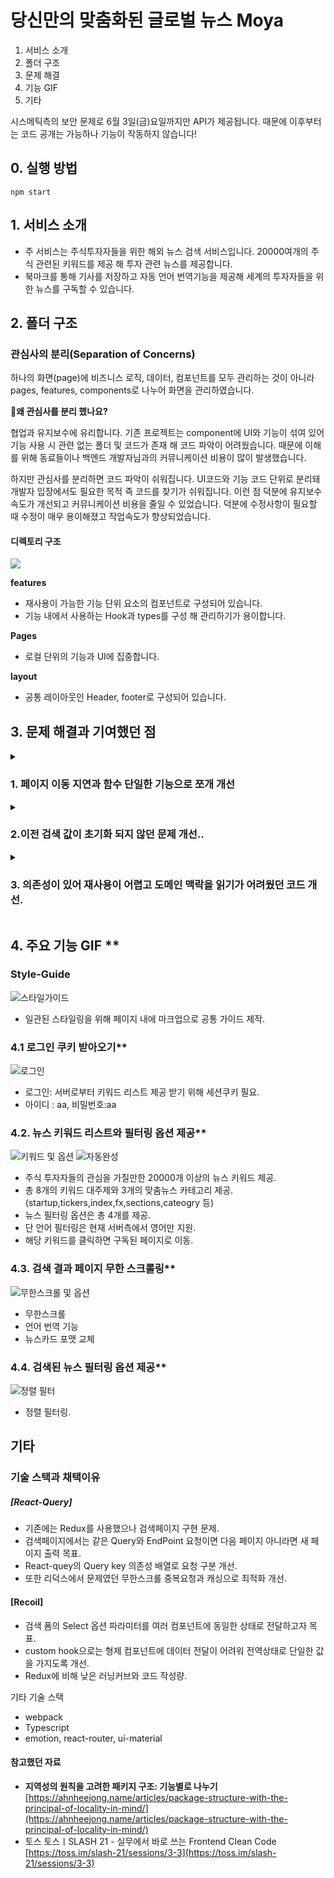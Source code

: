 # 당신만의 맞춤화된 글로벌 뉴스 Moya 

1. 서비스 소개
2. 폴더 구조
3. 문제 해결 
4. 기능 GIF
5. 기타 

시스메틱측의 보안 문제로 6월 3일(금)요일까지만 API가 제공됩니다. 때문에 이후부터는 코드 공개는 가능하나 기능이 작동하지 않습니다!

## 0. 실행 방법

```
npm start
```

## **1. 서비스 소개**

- 주 서비스는 주식투자자들을 위한 해외 뉴스 검색 서비스입니다. 20000여개의 주식 관련된 키워드를 제공 해 투자 관련 뉴스를 제공합니다.
- 북마크를 통해 기사를 저장하고 자동 언어 번역기능을 제공해 세계의 투자자들을 위한 뉴스를 구독할 수 있습니다.


## 2. 폴더 구조

### 관심사의 분리(Separation of Concerns)

하나의 화면(page)에 비즈니스 로직, 데이터, 컴포넌트를 모두 관리하는 것이 아니라 pages, features, components로 나누어 화면을 관리하였습니다.

**👏왜 관심사를 분리 했나요?**

협업과 유지보수에 유리합니다. 기존 프로젝트는 component에 UI와 기능이 섞여 있어 기능 사용 시 관련 없는 폴더 및 코드가 존재 해 코드 파악이 어려웠습니다. 때문에 이해를 위해 동료들이나 백엔드 개발자님과의 커뮤니케이션 비용이 많이 발생했습니다. 

하지만 관심사를 분리하면 코드 파악이 쉬워집니다. UI코드와 기능 코드 단위로 분리돼 개발자 입장에서도 필요한 목적 즉 코드를 찾기가 쉬워집니다. 이런 점 덕분에 유지보수 속도가 개선되고 커뮤니케이션 비용을 줄일 수 있었습니다.
덕분에 수정사항이 필요할 때 수정이 매우 용이해졌고 작업속도가 향상되었습니다.

#### 디렉토리 구조

![](https://velog.velcdn.com/images/gn753/post/2163c04c-8a2c-4b8e-b510-1eadbe9bfce3/image.jpg)


**features**

- 재사용이 가능한 기능 단위 요소의 컴포넌트로 구성되어 있습니다.
- 기능 내에서 사용하는 Hook과 types를 구성 해 관리하기가 용이합니다.

**Pages**

- 로컬 단위의 기능과 UI에 집중합니다.

**layout**

- 공통 레이아웃인 Header, footer로 구성되어 있습니다.


## 3. 문제 해결과 기여했던 점

<details>
 <summary><h3>1. 페이지 이동 지연과 함수 단일한 기능으로 쪼개 개선</h3></summary>
<div markdown="1">


메인 페이지(Home)에 있는 검색 폼에서 뉴스를 검색 하면 뉴스 페이지로 이동이 2초 정도 지연돠는 현상이 발생했던 문제를 검색 요청 시 즉시 이동하도록 개선했습니다.  

지연의 원인이 무엇일까 궁금해 끈질기게 코드를 파악 했습니다. 결과 주소 표시줄의 URL이 2초정도 변동이 없다는 점과 데이터 응답이 성공할 경우만 페이지가 이동하도록 설계 된 것이 원인<이었습니다. 당연히 데이터 요청은 서버에서 받아오는 작업이므로 시간이 걸리기 때문에 느릴 수 밖에 없었습니다. 

저는 이 문제를 함수를 세분화 하고 역할을 바꿔 문제를 개선했습니다. 검색 폼에서는 useGotoNewsPage라는 커스텀 훅을 만들어 URL 쿼리문으로 페이지 이동만을 해주는 역할을 담당합니다. 키워드에 대한 실제 서버에 검색 요청은 뉴스를 보여주는 페이지 NewsPage에서 하도록 햇습니다. 결과 함수의 역할이 세분화되었기 때문에 재사용성이 증가했고 기능 단위로 파악이 쉬워져 수정이 용이해졌습니다.

</div>
</details>

<details>
 <summary><h3>2.이전 검색 값이 초기화 되지 않던 문제 개선..</h3></summary>
<div markdown="1">

검색 폼에서 뉴스 검색 후 새로운 키워드나 필터링으로 다시 검색 시 이전 뉴스 기사들이 남아 함께 렌더링 되던 문제가 있었습니다. 

원인은 뉴스 데이터를 담은 저장소가 지역이 아닌 전역이었다는 점입니다. 때문에 다음 페이지를 요구하는 경우가 아닌 경우에는 이를 매번 초기화 해야했습니다. 

또한 초기화를 위해서 nextPageToken을 제외한 검색에 필요한 나머지 파라미터를 감지 하는 상태 관리가 필요했습니다. 

React-Query를 도입해서 QueryKey라는 기능으로 검색 파라미터를 관리 해 이전 뉴스 기사들이 보이는 것을 해결했습니다. 이는 React-Query가 Key를 기반으로 요청을 관리하고 캐싱 데이터에 접근하기 때문입니다.

**🤦‍♀️Redux를 사용하지 않은 이유**

- Redux로 새 데이터를 보이게 구현한다면 검색 시 매번 데이터를 리셋하는 방법이 있습니다.
1. 다만 매번 리셋한다면 모야의 서비스를 고려할 때 검색했던 불필요하게 API를 반복 요청한다 느꼈습니다.
2. 검색 뉴스 플랫폼이며 탭을 추가 해 여러 뉴스를 반복적으로 볼 수 있는 서비스라는 점을 고려한다면 **캐싱을 활용해 API 호출을 최소화하는 React-Query가 더 적합하다 생각했습니다.**

</div>
</details>

<details>
 <summary><h3>3. 의존성이 있어 재사용이 어렵고 도메인 맥락을 읽기가 어려웠던 코드 개선.</h3></summary>
<div markdown="1">
<img src="https://velog.velcdn.com/images/gn753/post/81c2e313-df9c-47a9-bb78-aaa097cc38be/image.jpg" height="600px" width="100%">

복수의 기능이 있고 여러 컴포넌트에 의존성이 있는 코드를 단일한 기능 및 네이밍 맥락에 맞게 개선했습니다. 프로젝트 회고 후 네이밍과 그 안의 코드의 일관성의 중요성을 인식했습니다. Home Container 컴포넌트안에 Search 컴포넌트의 비즈니스 로직이 존재 해 Search와 keyword 양 컴포넌트가 HomeContaner 컴포넌트에 의존성이 생겼습니다. 

Home안에 분명 검색바 컴포넌트가 존재하는 것은 맞지만  

이로 인해 재사용성의 문제도 생겼고 Home과 Search 컴포넌트에 헷갈리는 경우도 존재했습니다. Search와 관련된 코드들만 분리 해 코드 맥락을 개선해서 유지보수가 용이해졌고 재사용성이 개선되었습니다.

[문제]

- Container 컴포넌트안에 Search와 Keyword가 섞여 있어 둘의 컴포넌트 재사용이 어려운 점.
- useSearch hook과 IntroUI 등 여러 기능을 가진 코드가 뒤섞여 맥락을 파악하기 어려움.
- Serach와 관련 없는 UI 컴포넌트의 의존성이 원인.

[개선]

- 가장 신경을 쓴 건 코드의 맥락을 단일한 흐름으로 설계해 읽기 좋은 코드로 만드는 것이었습니다.
- Search와 관련된 코드들만 분리 해 코드 맥락을 개선해서 유지보수가 용이해졌고 재사용성이 개선되었습니다.

</div>
</details>




## 4. 주요 기능 GIF ** 
 

### Style-Guide
![스타일가이드](https://user-images.githubusercontent.com/71584114/170329399-73d2279b-3b5b-4f15-9716-b0b8313394dc.PNG)
- 일관된 스타일링을 위해 페이지 내에 마크업으로 공통 가이드 제작.

### 4.1 로그인 쿠키 받아오기**

![로그인](https://user-images.githubusercontent.com/71584114/169321283-439c35a7-64da-4bb6-9011-77f9a3c918ed.gif)


- 로그인: 서버로부터 키워드 리스트 제공 받기 위해 세션쿠키 필요.
- 아이디 : aa, 비밀번호:aa

### 4.2. 뉴스 키워드 리스트와 필터링 옵션 제공**

![키워드 및 옵션](https://user-images.githubusercontent.com/71584114/169321379-780dda8e-8c78-40df-9164-b698089a4bf5.gif)
![자동완성](https://user-images.githubusercontent.com/71584114/170327814-dc8a79a7-e030-4be3-8463-0c60ebb00fca.gif)


- 주식 투자자들의 관심을 가질만한 20000개 이상의 뉴스 키워드 제공.
- 총 8개의 키워드 대주제와 3개의 맞춤뉴스 카테고리 제공.(startup,tickers,index,fx,sections,cateogry 등)
- 뉴스 필터링 옵션은 총 4개를 제공.
- 단 언어 필터링은 현재 서버측에서 영어만 지원.
- 해당 키워드를 클릭하면 구독된 페이지로 이동.

### 4.3. 검색 결과 페이지 무한 스크롤링**
![무한스크롤 및 옵션](https://user-images.githubusercontent.com/71584114/169321552-c25b0534-4a4b-4807-89d1-686b22aff480.gif)

- 무한스크롤
- 언어 번역 기능
- 뉴스카드 포맷 교체

### 4.4. 검색된 뉴스 필터링 옵션 제공**
![정렬 필터](https://user-images.githubusercontent.com/71584114/169321590-626eec07-a123-4eb9-b6e0-fedfd564eccb.gif)

- 정렬 필터링.



## 기타 
### 기술 스택과 채택이유
##### [React-Query]

- 기존에는 Redux를 사용했으나 검색페이지 구현 문제.
- 검색페이지에서는 같은 Query와 EndPoint 요청이면 다음 페이지 아니라면 새 페이지 출력 목표.
- React-quey의 Query key 의존성 배열로 요청 구분 개선.
- 또한 리덕스에서 문제였던 무한스크롤 중복요청과 캐싱으로 최적화 개선.

#### [Recoil]

- 검색 폼의 Select 옵션 파라미터를 여러 컴포넌트에 동일한 상태로 전달하고자 목표.
- custom hook으로는 형제 컴포넌트에 데이터 전달이 어려워 전역상태로 단일한 값을 가지도록 개선.
- Redux에 비해 낮은 러닝커브와 코드 작성량.

기타 기술 스택

- webpack
- Typescript
- emotion, react-router, ui-material


#### 참고했던 자료

- **지역성의 원칙을 고려한 패키지 구조: 기능별로 나누기** [https://ahnheejong.name/articles/package-structure-with-the-principal-of-locality-in-mind/](https://ahnheejong.name/articles/package-structure-with-the-principal-of-locality-in-mind/)
- 토스 토스ㅣSLASH 21 - 실무에서 바로 쓰는 Frontend Clean Code [https://toss.im/slash-21/sessions/3-3](https://toss.im/slash-21/sessions/3-3)
